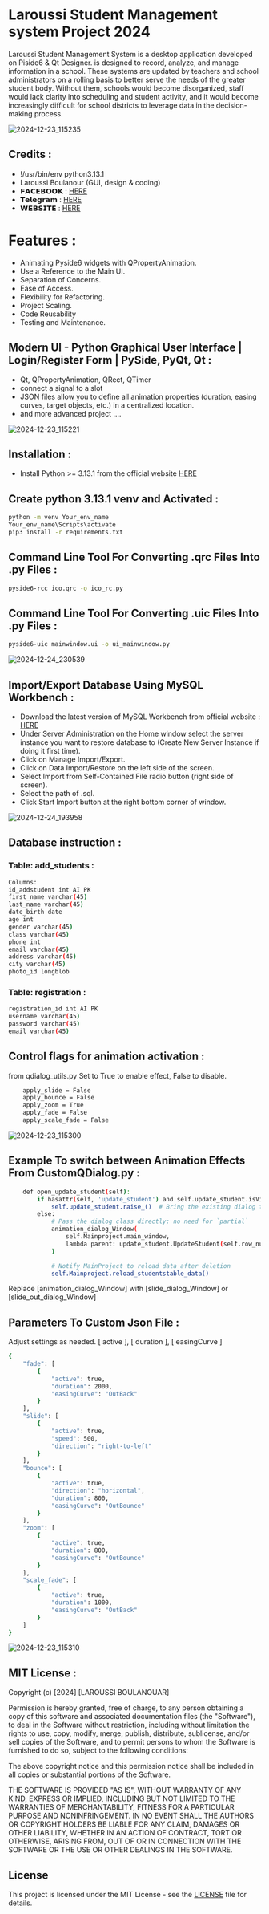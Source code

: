 # Laroussi Student Management system Project 2024
Laroussi Student Management System is a desktop application developed on Piside6 & Qt Designer.
is designed to record, analyze, and manage information in a school. These systems are updated by teachers and school administrators on a rolling basis to better serve the needs of the greater student body. Without them, schools would become disorganized, staff would lack clarity into scheduling and student activity, and it would become increasingly difficult for school districts to leverage data in the decision-making process.

![2024-12-23_115235](https://github.com/user-attachments/assets/8abe16a4-ab65-4561-88c3-ad00d689a785)

## Credits :
- !/usr/bin/env python3.13.1
- Laroussi Boulanour (GUI, design & coding)
- 𝗙𝗔𝗖𝗘𝗕𝗢𝗢𝗞 : [HERE](https://www.facebook.com/Laroussi.Br)
- 𝗧𝗲𝗹𝗲𝗴𝗿𝗮𝗺 : [HERE](https://t.me/UncleAnonymous)
- 𝗪𝗘𝗕𝗦𝗜𝗧𝗘 : [HERE](https://laroussigsm.net/)

# Features :

- Animating Pyside6 widgets with QPropertyAnimation.
- Use a Reference to the Main UI.
- Separation of Concerns.
- Ease of Access.
- Flexibility for Refactoring.
- Project Scaling.
- Code Reusability
- Testing and Maintenance.

## Modern UI - Python Graphical User Interface | Login/Register Form | PySide, PyQt, Qt :
- Qt, QPropertyAnimation, QRect, QTimer
- connect a signal to a slot
- JSON files allow you to define all animation properties (duration, easing curves, target objects, etc.) in a centralized location.
- and more advanced project ....

![2024-12-23_115221](https://github.com/user-attachments/assets/90d2b49d-100d-43ce-8e6f-8e453e04d6b1)


## Installation :
- Install Python >= 3.13.1 from the official website [HERE](https://www.python.org/)

## Create python 3.13.1 venv and Activated :

```sh
python -m venv Your_env_name
Your_env_name\Scripts\activate
pip3 install -r requirements.txt
```
## Command Line Tool For Converting .qrc Files Into .py Files :

```sh
pyside6-rcc ico.qrc -o ico_rc.py
```
## Command Line Tool For Converting .uic Files Into .py Files :

```sh
pyside6-uic mainwindow.ui -o ui_mainwindow.py
```
![2024-12-24_230539](https://github.com/user-attachments/assets/f8636393-b022-44d7-812e-e7b656e0e7e2)


## Import/Export Database Using MySQL Workbench :

- Download the latest version of MySQL Workbench from official website : [HERE](https://dev.mysql.com/downloads/workbench/)
- Under Server Administration on the Home window select the server instance you want to restore database to (Create New Server Instance if doing it first time).
- Click on Manage Import/Export.
- Click on Data Import/Restore on the left side of the screen.
- Select Import from Self-Contained File radio button (right side of screen).
- Select the path of .sql.
- Click Start Import button at the right bottom corner of window.

![2024-12-24_193958](https://github.com/user-attachments/assets/c14e1916-92a3-4e4f-89a9-0383f3a9f30b)

## Database instruction :

### Table: add_students :
```sh
Columns:
id_addstudent int AI PK 
first_name varchar(45) 
last_name varchar(45) 
date_birth date 
age int 
gender varchar(45) 
class varchar(45) 
phone int 
email varchar(45) 
address varchar(45) 
city varchar(45) 
photo_id longblob
```
### Table: registration :
```sh
registration_id int AI PK 
username varchar(45) 
password varchar(45) 
email varchar(45)
```

## Control flags for animation activation :
from qdialog_utils.py Set to True to enable effect, False to disable.

```sh
    apply_slide = False
    apply_bounce = False
    apply_zoom = True
    apply_fade = False
    apply_scale_fade = False
```
![2024-12-23_115300](https://github.com/user-attachments/assets/2173924a-9187-4000-b44e-2a9f0bc9f5d3)

## Example To switch between Animation Effects From CustomQDialog.py :

```sh
    def open_update_student(self):
        if hasattr(self, 'update_student') and self.update_student.isVisible():
            self.update_student.raise_()  # Bring the existing dialog to the front
        else:
            # Pass the dialog class directly; no need for `partial`
            animation_dialog_Window(
                self.Mainproject.main_window,
                lambda parent: update_student.UpdateStudent(self.row_number, self.row_data, parent)
            )

            # Notify MainProject to reload data after deletion
            self.Mainproject.reload_studentstable_data()
```
Replace [animation_dialog_Window] with [slide_dialog_Window] or [slide_out_dialog_Window]

## Parameters To Custom Json File :
Adjust settings as needed. [ active ], [ duration ], [ easingCurve ]

```sh
{
    "fade": [
        {
            "active": true,
            "duration": 2000,
            "easingCurve": "OutBack"
        }
    ],
    "slide": [
        {
            "active": true,
            "speed": 500,
            "direction": "right-to-left"
        }
    ],
    "bounce": [
        {
            "active": true,
            "direction": "horizontal",
            "duration": 800,
            "easingCurve": "OutBounce"
        }
    ],
    "zoom": [
        {
            "active": true,
            "duration": 800,
            "easingCurve": "OutBounce"
        }
    ],
    "scale_fade": [
        {
            "active": true,
            "duration": 1000,
            "easingCurve": "OutBack"
        }
    ]
}
```
![2024-12-23_115310](https://github.com/user-attachments/assets/92103506-899e-447c-b991-a16349f80192)


## MIT License :

Copyright (c) [2024] [LAROUSSI BOULANOUAR]

Permission is hereby granted, free of charge, to any person obtaining a copy
of this software and associated documentation files (the "Software"), to deal
in the Software without restriction, including without limitation the rights
to use, copy, modify, merge, publish, distribute, sublicense, and/or sell
copies of the Software, and to permit persons to whom the Software is
furnished to do so, subject to the following conditions:

The above copyright notice and this permission notice shall be included in all
copies or substantial portions of the Software.

THE SOFTWARE IS PROVIDED "AS IS", WITHOUT WARRANTY OF ANY KIND, EXPRESS OR
IMPLIED, INCLUDING BUT NOT LIMITED TO THE WARRANTIES OF MERCHANTABILITY,
FITNESS FOR A PARTICULAR PURPOSE AND NONINFRINGEMENT. IN NO EVENT SHALL THE
AUTHORS OR COPYRIGHT HOLDERS BE LIABLE FOR ANY CLAIM, DAMAGES OR OTHER
LIABILITY, WHETHER IN AN ACTION OF CONTRACT, TORT OR OTHERWISE, ARISING FROM,
OUT OF OR IN CONNECTION WITH THE SOFTWARE OR THE USE OR OTHER DEALINGS IN THE
SOFTWARE.

## License

This project is licensed under the MIT License - see the [LICENSE](./LICENSE) file for details.

